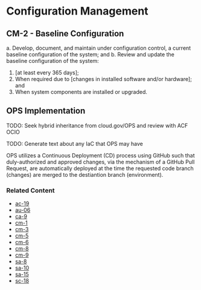 # Configuration Management
## CM-2 - Baseline Configuration

a. Develop, document, and maintain under configuration control, a current baseline configuration of the system; and
b. Review and update the baseline configuration of the system:

1. [at least every 365 days];
2. When required due to [changes in installed software and/or hardware]; and
3. When system components are installed or upgraded.

## OPS Implementation

TODO: Seek hybrid inheritance from cloud.gov/OPS and review with ACF OCIO

TODO: Generate text about any IaC that OPS may have

OPS utilizes a Continuous Deployment (CD) process using GitHub such that duly-authorized and approved changes, via the mechanism of a GitHub Pull Request, are automatically deployed at the time the requested code branch (changes) are merged to the destiantion branch (environment).

### Related Content

* [ac-19](../ac-19/index.md)
* [au-06](../au-06/index.md)
* [ca-9](../ca-09/index.md)
* [cm-1](../cm-01/index.md)
* [cm-3](../cm-03/index.md)
* [cm-5](../cm-05/index.md)
* [cm-6](../cm-06/index.md)
* [cm-8](../cm-08/index.md)
* [cm-9](../cm-09/index.md)
* [sa-8](../sa-08/index.md)
* [sa-10](../sa-10/index.md)
* [sa-15](../sa-15/index.md)
* [sc-18](../sc-18/index.md)
